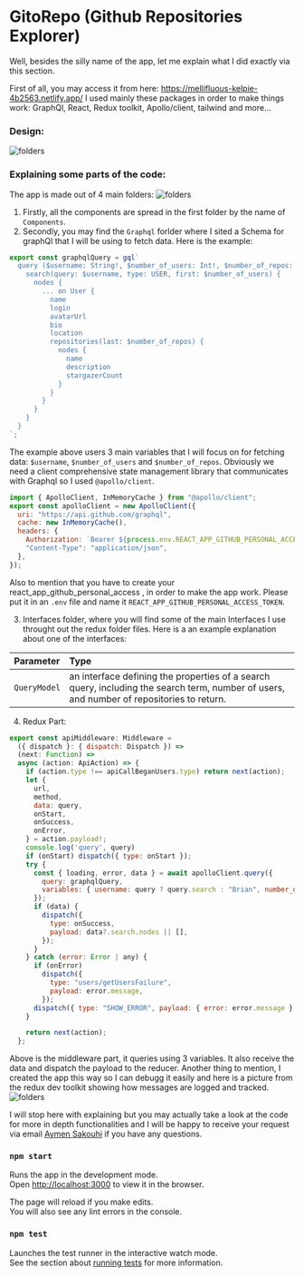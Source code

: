 # GitoRepo (Github Repositories Explorer)

Well, besides the silly name of the app, let me explain what I did exactly via this section.

First of all, you may access it from here:
https://mellifluous-kelpie-4b2563.netlify.app/
I used mainly these packages in order to make things work:
GraphQl, React, Redux toolkit, Apollo/client, tailwind and more...

### Design:

![folders](https://i.imgur.com/4rKss0d.png)

### Explaining some parts of the code:

The app is made out of 4 main folders:
![folders](https://i.imgur.com/vSDMBZC.png)

1. Firstly, all the components are spread in the first folder by the name of `Components`.
2. Secondly, you may find the `Graphql` forlder where I sited a Schema for graphQl that I will be using to fetch data.
   Here is the example:

```javascript
export const graphqlQuery = gql`
  query ($username: String!, $number_of_users: Int!, $number_of_repos: Int!) {
    search(query: $username, type: USER, first: $number_of_users) {
      nodes {
        ... on User {
          name
          login
          avatarUrl
          bio
          location
          repositories(last: $number_of_repos) {
            nodes {
              name
              description
              stargazerCount
            }
          }
        }
      }
    }
  }
`;
```

The example above users 3 main variables that I will focus on for fetching data: `$username`, `$number_of_users` and `$number_of_repos`.
Obviously we need a client comprehensive state management library that communicates with Graphql so I used `@apollo/client`.

```javascript
import { ApolloClient, InMemoryCache } from "@apollo/client";
export const apolloClient = new ApolloClient({
  uri: "https://api.github.com/graphql",
  cache: new InMemoryCache(),
  headers: {
    Authorization: `Bearer ${process.env.REACT_APP_GITHUB_PERSONAL_ACCESS_TOKEN}`,
    "Content-Type": "application/json",
  },
});
```

Also to mention that you have to create your react_app_github_personal_access , in order to make the app work.
Please put it in an `.env` file and name it `REACT_APP_GITHUB_PERSONAL_ACCESS_TOKEN`.

3. Interfaces folder, where you will find some of the main Interfaces I use throught out the redux folder files.
   Here is a an example explanation about one of the interfaces:

| Parameter    | Type                                                                                                                                      |
| :----------- | :---------------------------------------------------------------------------------------------------------------------------------------- |
| `QueryModel` | an interface defining the properties of a search query, including the search term, number of users, and number of repositories to return. |

4. Redux Part:

```javascript
export const apiMiddleware: Middleware =
  ({ dispatch }: { dispatch: Dispatch }) =>
  (next: Function) =>
  async (action: ApiAction) => {
    if (action.type !== apiCallBeganUsers.type) return next(action);
    let {
      url,
      method,
      data: query,
      onStart,
      onSuccess,
      onError,
    } = action.payload!;
    console.log('query', query)
    if (onStart) dispatch({ type: onStart });
    try {
      const { loading, error, data } = await apolloClient.query({
        query: graphqlQuery,
        variables: { username: query ? query.search : "Brian", number_of_users: 5, number_of_repos: 5},
      });
      if (data) {
        dispatch({
          type: onSuccess,
          payload: data?.search.nodes || [],
        });
      }
    } catch (error: Error | any) {
      if (onError)
        dispatch({
          type: "users/getUsersFailure",
          payload: error.message,
        });
      dispatch({ type: "SHOW_ERROR", payload: { error: error.message } });
    }

    return next(action);
  };
```

Above is the middleware part, it queries using 3 variables. It also receive the data and dispatch the payload to the reducer. Another thing to mention,
I created the app this way so I can debugg it easily and here is a picture from the redux dev toolkit showing how messages are logged and tracked.
![folders](https://i.imgur.com/QJUjX3f.png)

I will stop here with explaining but you may actually take a look at the code for more in depth functionalities and I will be happy to receive your request via email [Aymen Sakouhi](mailto:@aymenmarketer@gmail.com) if you have any questions.

### `npm start`

Runs the app in the development mode.\
Open [http://localhost:3000](http://localhost:3000) to view it in the browser.

The page will reload if you make edits.\
You will also see any lint errors in the console.

### `npm test`

Launches the test runner in the interactive watch mode.\
See the section about [running tests](https://facebook.github.io/create-react-app/docs/running-tests) for more information.
